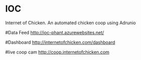# IOC
Internet of Chicken. An automated chicken coop using Adrunio

#Data Feed 
http://ioc-phant.azurewebsites.net/

#Dashboard
http://internetofchicken.com/dashboard

#live coop cam
http://coop.internetofchicken.com
